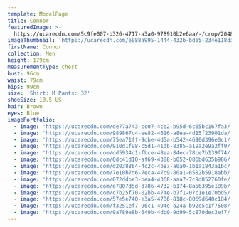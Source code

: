```yaml
---
template: ModelPage
title: Connor
featuredImage: >-
  https://ucarecdn.com/5c9fe007-b326-4717-a3a0-978910b2e6aa/-/crop/2048x1011/0,191/-/preview/
imageThumbnail: 'https://ucarecdn.com/e088a995-1444-432b-bde5-234e118da1e1/'
firstName: Connor
collection: Men
height: 179cm
measurementType: chest
bust: 96cm
waist: 79cm
hips: 99cm
size: 'Shirt: M Pants: 32'
shoeSize: 10.5 US
hair: Brown
eyes: Blue
imagePortfolio:
  - image: 'https://ucarecdn.com/de77a743-cc07-4ce2-b95d-6c65bc167fa3/'
  - image: 'https://ucarecdn.com/989867c4-ee82-4616-a8ea-4d15f23901da/'
  - image: 'https://ucarecdn.com/75ea71ff-9dbe-4d5a-b542-4690d396e0c1/'
  - image: 'https://ucarecdn.com/910d1f98-c5d1-41db-8385-a19a2e9a2ff9/'
  - image: 'https://ucarecdn.com/dd5934c1-fbce-48ea-84ec-78ce7b139f74/'
  - image: 'https://ucarecdn.com/0dc41d10-af69-4388-b052-086bd635b986/'
  - image: 'https://ucarecdn.com/d2038864-4c2c-4b87-a0a0-1b1a1843a1bc/'
  - image: 'https://ucarecdn.com/7e10b7d6-7eca-47c9-80a1-6582b5918abb/'
  - image: 'https://ucarecdn.com/072ddbe3-bea4-4368-aaa7-7c9d852760fe/'
  - image: 'https://ucarecdn.com/e7807d5d-d786-4732-b174-8a56395e109b/'
  - image: 'https://ucarecdn.com/c7b25f70-02bb-474e-b7f1-07c1e1e70bd5/'
  - image: 'https://ucarecdn.com/57e5e740-e3a5-4786-818c-8069d640c184/'
  - image: 'https://ucarecdn.com/f3251ef7-96c1-494e-a24a-b92e5c1f7508/'
  - image: 'https://ucarecdn.com/9a789e8b-649b-4db0-9d99-5c870dec3ef7/'
---
```


